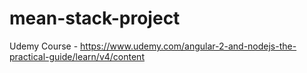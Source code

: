 # mean-stack-project
Udemy Course - https://www.udemy.com/angular-2-and-nodejs-the-practical-guide/learn/v4/content
